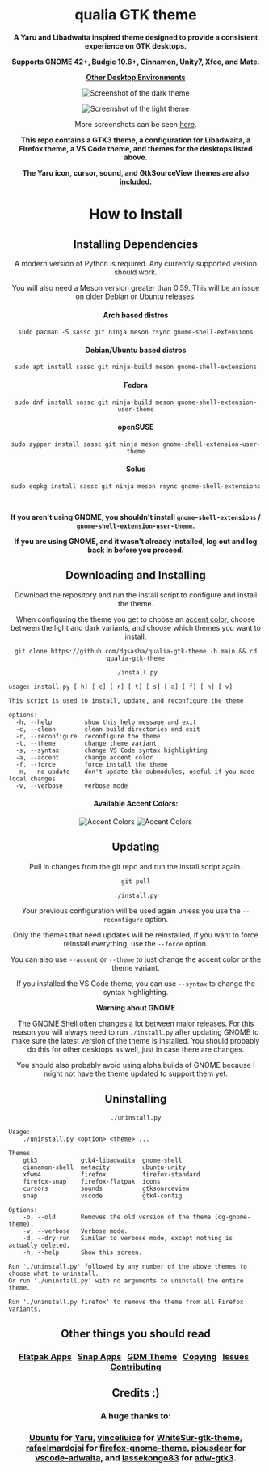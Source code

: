<div align="center">

# qualia GTK theme
**A Yaru and Libadwaita inspired theme designed to provide a consistent experience on GTK desktops.**

**Supports GNOME 42+, Budgie 10.6+, Cinnamon, Unity7, Xfce, and Mate.**

**[Other Desktop Environments](.github/OTHER.md#other-desktop-environments)**

![Screenshot of the dark theme](.github/images/dark.png)

![Screenshot of the light theme](.github/images/light.png)

More screenshots can be seen [here](.github/SCREENSHOTS.md).

**This repo contains a GTK3 theme, a configuration for Libadwaita, a Firefox theme, a VS Code theme, and themes for the desktops listed above.**
  
**The Yaru icon, cursor, sound, and GtkSourceView themes are also included.**

# How to Install

## Installing Dependencies

A modern version of Python is required. Any currently supported version should work.

You will also need a Meson version greater than 0.59. This will be an issue on older Debian or Ubuntu releases.

#### Arch based distros

```
sudo pacman -S sassc git ninja meson rsync gnome-shell-extensions
```

#### Debian/Ubuntu based distros

```
sudo apt install sassc git ninja-build meson gnome-shell-extensions
```

#### Fedora

```
sudo dnf install sassc git ninja-build meson gnome-shell-extension-user-theme
```

#### openSUSE

```
sudo zypper install sassc git ninja meson gnome-shell-extension-user-theme
```

#### Solus

```
sudo eopkg install sassc git ninja meson rsync gnome-shell-extensions
```

<br>

**If you aren't using GNOME, you shouldn't install `gnome-shell-extensions` / `gnome-shell-extension-user-theme`.**

**If you are using GNOME, and it wasn't already installed, log out and log back in before you proceed.**


## Downloading and Installing

Download the repository and run the install script to configure and install the theme.

When configuring the theme you get to choose an [accent color](#available-accent-colors), choose between the light and dark variants, and choose which themes you want to install.

```
git clone https://github.com/dgsasha/qualia-gtk-theme -b main && cd qualia-gtk-theme
```
```
./install.py
```

</div>

```
usage: install.py [-h] [-c] [-r] [-t] [-s] [-a] [-f] [-n] [-v]

This script is used to install, update, and reconfigure the theme

options:
  -h, --help         show this help message and exit
  -c, --clean        clean build directories and exit
  -r, --reconfigure  reconfigure the theme
  -t, --theme        change theme variant
  -s, --syntax       change VS Code syntax highlighting
  -a, --accent       change accent color
  -f, --force        force install the theme
  -n, --no-update    don't update the submodules, useful if you made local changes
  -v, --verbose      verbose mode
```

<div align="center">

#### Available Accent Colors:
![Accent Colors](.github/images/accents-dark.svg#gh-dark-mode-only)
![Accent Colors](.github/images/accents-light.svg#gh-light-mode-only)

## Updating

Pull in changes from the git repo and run the install script again.

```
git pull
```
```
./install.py
```

Your previous configuration will be used again unless you use the `--reconfigure` option.

Only the themes that need updates will be reinstalled, if you want to force reinstall everything, use the `--force` option.

You can also use `--accent` or `--theme` to just change the accent color or the theme variant.

If you installed the VS Code theme, you can use `--syntax` to change the syntax highlighting.

**Warning about GNOME**

The GNOME Shell often changes a lot between major releases. For this reason you will always need to run `./install.py` after updating GNOME to make sure the latest version of the theme is installed. You should probably do this for other desktops as well, just in case there are changes.

You should also probably avoid using alpha builds of GNOME because I might not have the theme updated to support them yet.

## Uninstalling
```
./uninstall.py
```

</div>

```
Usage:
    ./uninstall.py <option> <theme> ...

Themes:
    gtk3            gtk4-libadwaita  gnome-shell
    cinnamon-shell  metacity         ubuntu-unity
    xfwm4           firefox          firefox-standard
    firefox-snap    firefox-flatpak  icons
    cursors         sounds           gtksourceview
    snap            vscode           gtk4-config

Options:
    -o, --old       Removes the old version of the theme (dg-gnome-theme).
    -v, --verbose   Verbose mode.
    -d, --dry-run   Similar to verbose mode, except nothing is actually deleted.
    -h, --help      Show this screen.

Run './uninstall.py' followed by any number of the above themes to choose what to uninstall.
Or run './uninstall.py' with no arguments to uninstall the entire theme.

Run './uninstall.py firefox' to remove the theme from all Firefox variants.
```

<div align="center">

## Other things you should read

### [Flatpak Apps](.github/OTHER.md#flatpak-apps) &nbsp; [Snap Apps](.github/OTHER.md#snap-apps) &nbsp; [GDM Theme](.github/OTHER.md#gdm-theme) &nbsp; [Copying](.github/OTHER.md#copying) &nbsp; [Issues](.github/OTHER.md#issues) &nbsp; [Contributing](.github/CONTRIBUTING.md)

## Credits :)
### A huge thanks to:
### [Ubuntu](https://ubuntu.com/) for [Yaru](https://github.com/ubuntu/yaru), [vinceliuice](https://github.com/vinceliuice) for [WhiteSur-gtk-theme](https://github.com/vinceliuice/WhiteSur-gtk-theme), [rafaelmardojai](https://github.com/rafaelmardojai) for [firefox-gnome-theme](https://github.com/rafaelmardojai/firefox-gnome-theme), [piousdeer](https://github.com/piousdeer) for [vscode-adwaita](https://github.com/piousdeer/vscode-adwaita), and [lassekongo83](https://github.com/lassekongo83) for [adw-gtk3](https://github.com/lassekongo83/adw-gtk3).
